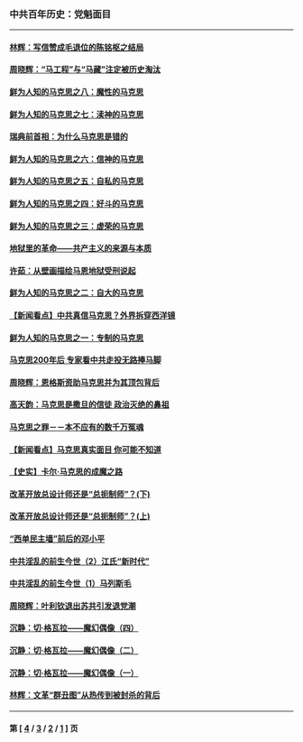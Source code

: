 ### 中共百年历史：党魁面目
---
#### [林辉：写信赞成毛退位的陈铭枢之结局](../../pages/nf1176107/n10470479.md) 
#### [周晓辉：“马工程”与“马藏”注定被历史淘汰](../../pages/nf1176107/n10424192.md) 
#### [鲜为人知的马克思之八：魔性的马克思](../../pages/nf1176107/n2978870.md) 
#### [鲜为人知的马克思之七：渎神的马克思](../../pages/nf1176107/n2977832.md) 
#### [瑞典前首相：为什么马克思是错的](../../pages/nf1176107/n10385642.md) 
#### [鲜为人知的马克思之六：信神的马克思](../../pages/nf1176107/n2976689.md) 
#### [鲜为人知的马克思之五：自私的马克思](../../pages/nf1176107/n2974541.md) 
#### [鲜为人知的马克思之四：好斗的马克思](../../pages/nf1176107/n2974481.md) 
#### [鲜为人知的马克思之三：虚荣的马克思](../../pages/nf1176107/n2965989.md) 
#### [地狱里的革命——共产主义的来源与本质](../../pages/nf1176107/n10367606.md) 
#### [许茹：从壁画描绘马恩地狱受刑说起](../../pages/nf1176107/n10367569.md) 
#### [鲜为人知的马克思之二：自大的马克思](../../pages/nf1176107/n2962557.md) 
#### [【新闻看点】中共真信马克思？外界拆穿西洋镜](../../pages/nf1176107/n10364852.md) 
#### [鲜为人知的马克思之一：专制的马克思](../../pages/nf1176107/n2962346.md) 
#### [马克思200年后 专家看中共走投无路捧马脚](../../pages/nf1176107/n10359730.md) 
#### [周晓辉：恩格斯资助马克思并为其顶包背后](../../pages/nf1176107/n10361532.md) 
#### [高天韵：马克思是撒旦的信徒 政治灭绝的鼻祖](../../pages/nf1176107/n10361325.md) 
#### [马克思之罪－－本不应有的数千万冤魂](../../pages/nf1176107/n10359845.md) 
#### [【新闻看点】马克思真实面目 你可能不知道](../../pages/nf1176107/n10359591.md) 
#### [【史实】卡尔·马克思的成魔之路](../../pages/nf1176107/n3077476.md) 
#### [改革开放总设计师还是“总扼制师”？(下)](../../pages/nf1176107/n10285795.md) 
#### [改革开放总设计师还是“总扼制师”？(上)](../../pages/nf1176107/n10283450.md) 
#### [“西单民主墙”前后的邓小平](../../pages/nf1176107/n10223963.md) 
#### [中共淫乱的前生今世（2）江氏“新时代”](../../pages/nf1176107/n10219359.md) 
#### [中共淫乱的前生今世（1）马列斯毛](../../pages/nf1176107/n10214702.md) 
#### [周晓辉：叶利钦退出苏共引发退党潮](../../pages/nf1176107/n10174332.md) 
#### [沉静：切·格瓦拉——魔幻偶像（四）](../../pages/nf1176107/n10157890.md) 
#### [沉静：切·格瓦拉——魔幻偶像（二）](../../pages/nf1176107/n10137177.md) 
#### [沉静：切·格瓦拉——魔幻偶像（一）](../../pages/nf1176107/n10134744.md) 
#### [林辉：文革“群丑图”从热传到被封杀的背后](../../pages/nf1176107/n10120117.md) 

---
#### 第 [ [4](./4.md) / [3](./3.md) / [2](./2.md) / [1](./1.md) ] 页
